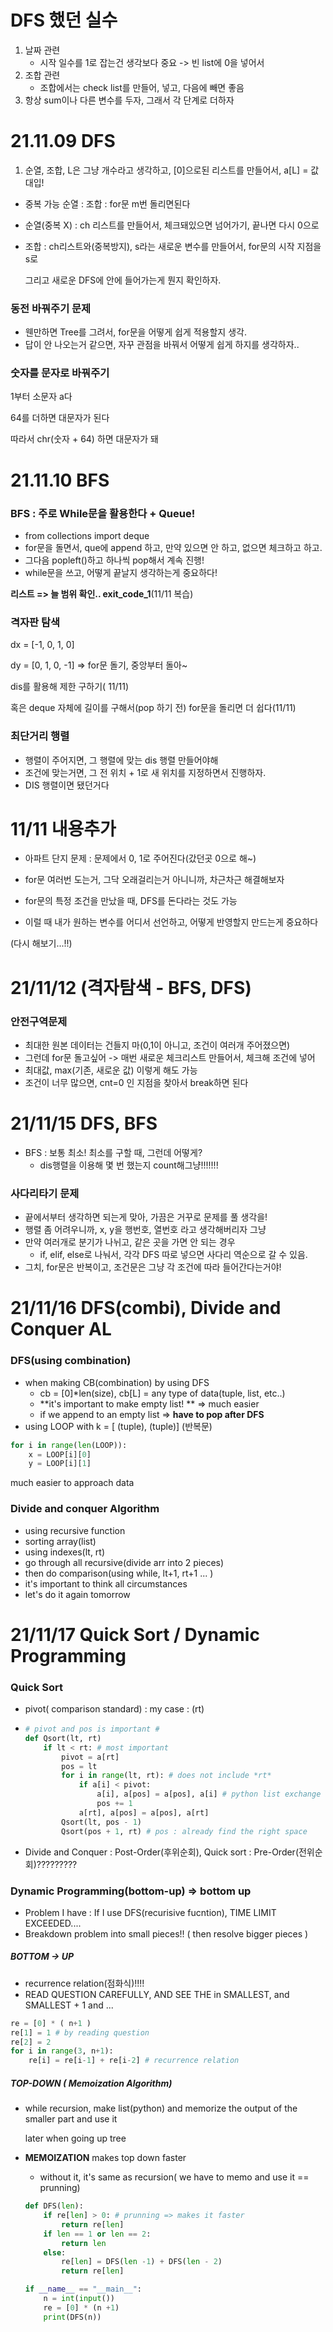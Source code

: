 # DFS 했던 실수

1. 날짜 관련
   - 시작 일수를 1로 잡는건 생각보다 중요 -> 빈 list에 0을 넣어서
2. 조합 관련
   - 조합에서는 check list를 만들어, 넣고, 다음에 빼면 좋음
3. 항상 sum이나 다른 변수를 두자, 그래서 각 단계로 더하자



# 21.11.09 DFS

1. 순열, 조합, L은 그냥 개수라고 생각하고, [0]으로된 리스트를 만들어서, a[L] = 값 대입!



- 중복 가능 순열 : 조합 : for문 m번 돌리면된다

- 순열(중복 X) : ch 리스트를 만들어서, 체크돼있으면 넘어가기, 끝나면 다시 0으로

- 조합 : ch리스트와(중복방지), s라는 새로운 변수를 만들어서, for문의 시작 지점을 s로

  그리고 새로운 DFS에 안에 들어가는게 뭔지 확인하자.



### 동전 바꿔주기 문제

- 웬만하면 Tree를 그려서, for문을 어떻게 쉽게 적용할지 생각.
- 답이 안 나오는거 같으면, 자꾸 관점을 바꿔서 어떻게 쉽게 하지를 생각하자..



### 숫자를 문자로 바꿔주기

1부터 소문자 a다

64를 더하면 대문자가 된다

따라서 chr(숫자 + 64) 하면 대문자가 돼



# 21.11.10 BFS

### BFS : 주로 While문을 활용한다 + Queue!

- from collections import deque
- for문을 돌면서, que에 append 하고, 만약 있으면 안 하고, 없으면 체크하고 하고.
- 그다음 popleft()하고 하나씩 pop해서 계속 진행!
- while문을 쓰고,  어떻게 끝날지 생각하는게 중요하다!

**리스트 => 늘 범위 확인.. exit_code_1**(11/11 복습)



### 격자판 탐색

dx = [-1, 0, 1, 0]

dy = [0, 1, 0, -1] => for문 돌기,  중앙부터 돌아~

dis를 활용해 제한 구하기( 11/11)

혹은 deque 자체에  길이를 구해서(pop 하기 전) for문을 돌리면 더 쉽다(11/11)



### 최단거리 행렬

- 행렬이 주어지면,  그 행렬에 맞는 dis 행렬 만들어야해
- 조건에 맞는거면, 그 전 위치 + 1로 새 위치를 지정하면서 진행하자.
- DIS 행렬이면 됐던거다



# 11/11 내용추가

* 아파트 단지 문제 : 문제에서 0, 1로 주어진다(갔던곳 0으로 해~)

* for문 여러번 도는거, 그닥 오래걸리는거 아니니까, 차근차근 해결해보자

*  for문의 특정 조건을 만났을 때, DFS를 돈다라는 것도 가능

  - 이럴 때 내가 원하는 변수를 어디서 선언하고, 어떻게 반영할지 만드는게 중요하다

  (다시 해보기...!!)



# 21/11/12 (격자탐색 - BFS, DFS)

### 안전구역문제

- 최대한 원본 데이터는 건들지 마(0,1이 아니고, 조건이 여러개 주어졌으면)
- 그런데 for문 돌고싶어 -> 매번 새로운 체크리스트 만들어서, 체크해 조건에 넣어
- 최대값, max(기존, 새로운 값) 이렇게 해도 가능
- 조건이 너무 많으면, cnt=0 인 지점을 찾아서 break하면 된다



# 21/11/15  DFS, BFS

- BFS : 보통 최소! 최소를 구할 때, 그런데 어떻게?
  - dis행렬을 이용해 몇 번 했는지 count해그냥!!!!!!!



### 사다리타기 문제

- 끝에서부터 생각하면 되는게 맞아, 가끔은 거꾸로 문제를 풀 생각을!
- 행렬 좀 어려우니까, x, y을 행번호, 열번호 라고 생각해버리자 그냥
- 만약 여러개로 분기가 나뉘고, 같은 곳을 가면 안 되는 경우
  - if, elif, else로 나눠서, 각각 DFS 따로 넣으면 사다리 역순으로 갈 수 있음.
- 그치, for문은 반복이고, 조건문은 그냥 각 조건에 따라 들어간다는거야!



# 21/11/16 DFS(combi), Divide and Conquer AL

### DFS(using combination)

- when making CB(combination) by using DFS
  - cb = [0]*len(size), cb[L] = any type of data(tuple, list, etc..)
  - **it's important to make empty list! ** => much easier
  - if we append to an empty list => **have to pop after DFS** 
- using LOOP with  k = [ (tuple), (tuple)] (반복문)

~~~ python
for i in range(len(LOOP)): 
    x = LOOP[i][0]
    y = LOOP[i][1]
~~~

much easier to approach data

### Divide and conquer Algorithm

- using recursive function
- sorting array(list)
- using indexes(lt, rt)
- go through all recursive(divide arr into 2 pieces)
- then do comparison(using while, lt+1, rt+1 ... )
- it's important to think all circumstances
- let's do it again tomorrow

# 21/11/17 Quick Sort / Dynamic Programming

### Quick Sort

- pivot( comparison standard) : my case : (rt)

- ~~~python
  # pivot and pos is important #
  def Qsort(lt, rt)
      if lt < rt: # most important
          pivot = a[rt]
          pos = lt
          for i in range(lt, rt): # does not include *rt*
              if a[i] < pivot:
                  a[i], a[pos] = a[pos], a[i] # python list exchange
                  pos += 1
              a[rt], a[pos] = a[pos], a[rt]
          Qsort(lt, pos - 1)
          Qsort(pos + 1, rt) # pos : already find the right space
  ~~~

- Divide and Conquer : Post-Order(후위순회), Quick sort : Pre-Order(전위순회)?????????

### Dynamic Programming(bottom-up) => bottom up

- Problem I have : If I use DFS(recurisive fucntion), TIME LIMIT EXCEEDED....
- Breakdown problem into small pieces!! ( then resolve bigger pieces )

##### BOTTOM -> UP

- recurrence relation(점화식)!!!!
- READ QUESTION CAREFULLY, AND SEE THE in SMALLEST,  and SMALLEST + 1  and ...

~~~ python
re = [0] * ( n+1 )
re[1] = 1 # by reading question
re[2] = 2
for i in range(3, n+1):
    re[i] = re[i-1] + re[i-2] # recurrence relation
~~~

##### TOP-DOWN ( Memoization Algorithm) 

- while recursion, make list(python) and memorize the output of the smaller part and use it

  later when going up tree

- **MEMOIZATION** makes top down faster

  - without it, it's same as recursion( we have to memo and use it == prunning)

  ~~~ python
  def DFS(len):
      if re[len] > 0: # prunning => makes it faster
          return re[len]
      if len == 1 or len == 2:
          return len
      else:
          re[len] = DFS(len -1) + DFS(len - 2)
          return re[len]
  
  if __name__ == "__main__":
      n = int(input())
      re = [0] * (n +1)
      print(DFS(n))
  ~~~

  

  



